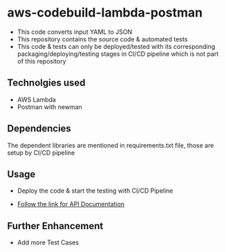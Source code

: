 # aws-codebuild-lambda-postman

* This code converts input YAML to JSON
* This repository contains the source code & automated tests
* This code & tests can only be deployed/tested with its corresponding packaging/deploying/testing stages in CI/CD pipeline which is not part of this repository


## Technolgies used

* AWS Lambda
* Postman with newman

## Dependencies

The dependent libraries are mentioned in requirements.txt file, those are setup by CI/CD pipeline

## Usage

* Deploy the code & start the testing with CI/CD Pipeline

* [Follow the link for API Documentation](https://documenter.getpostman.com/view/1332921/UyrBkc4d)


## Further Enhancement
* Add more Test Cases
